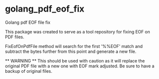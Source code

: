 # golang_pdf_eof_fix
Golang pdf EOF file fix

This package was created to serve as a tool repository for fixing EOF on PDF files.

FixEofOnPdfFile method will search for the first '%%EOF' match and subtract the bytes further from this point and
generate a new file.

** WARNING ** This should be used with caution as it will replace the original PDF file with a new one with EOF mark adjusted.
Be sure to have a backup of original files.